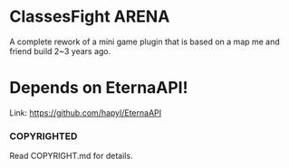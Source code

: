 # ClassesFight ARENA
A complete rework of a mini game plugin that is based on 
a map me and friend build 2~3 years ago.

# Depends on EternaAPI!
Link: https://github.com/hapyl/EternaAPI

### COPYRIGHTED
Read COPYRIGHT.md for details.
